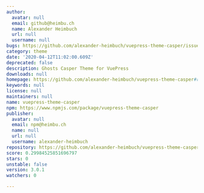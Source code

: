 ```yaml
---
author:
  avatar: null
  email: github@heimbu.ch
  name: Alexander Heimbuch
  url: null
  username: null
bugs: https://github.com/alexander-heimbuch/vuepress-theme-casper/issues
category: theme
date: '2020-04-12T11:02:00.609Z'
deprecated: false
description: Ghosts Casper Theme for VuePress
downloads: null
homepage: https://github.com/alexander-heimbuch/vuepress-theme-casper#readme
keywords: null
license: null
maintainers: null
name: vuepress-theme-casper
npm: https://www.npmjs.com/package/vuepress-theme-casper
publisher:
  avatar: null
  email: npm@heimbu.ch
  name: null
  url: null
  username: alexander-heimbuch
repository: https://github.com/alexander-heimbuch/vuepress-theme-casper
score: 0.29984525851696797
stars: 0
unstable: false
version: 3.0.1
watchers: 0

---
```



